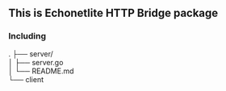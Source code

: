 ## This is Echonetlite HTTP Bridge package

### Including

.
├── server/  
│ ├── server.go  
│ └── README.md  
└── client
